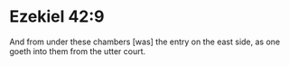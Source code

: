 # Ezekiel 42:9

And from under these chambers [was] the entry on the east side, as one goeth into them from the utter court.